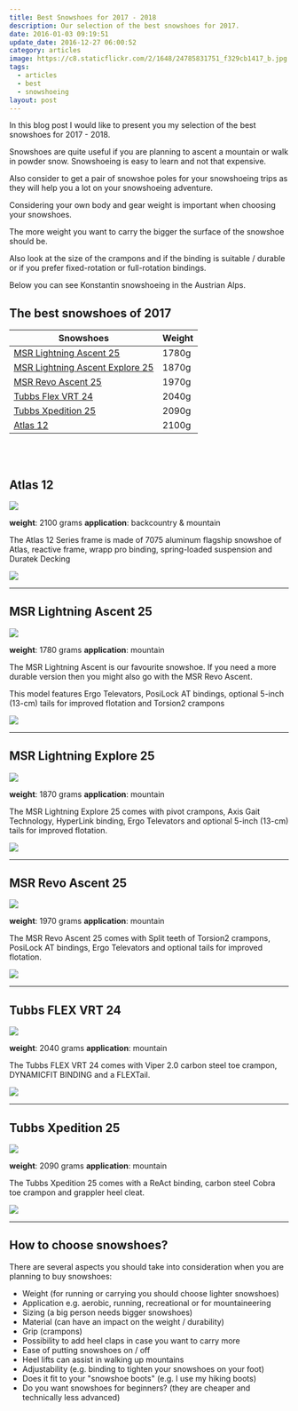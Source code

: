 ```yaml
---
title: Best Snowshoes for 2017 - 2018
description: Our selection of the best snowshoes for 2017.
date: 2016-01-03 09:19:51
update_date: 2016-12-27 06:00:52
category: articles
image: https://c8.staticflickr.com/2/1648/24785831751_f329cb1417_b.jpg
tags:
  - articles
  - best
  - snowshoeing
layout: post
---
```


In this blog post I would like to present you my selection of the best snowshoes for 2017 - 2018.

Snowshoes are quite useful if you are planning to ascent a mountain or walk in powder snow. Snowshoeing is easy to learn and not that expensive.

Also consider to get a pair of snowshoe poles for your snowshoeing trips as they will help you a lot on your snowshoeing adventure.

Considering your own body and gear weight is important when choosing your snowshoes.

The more weight you want to carry the bigger the surface of the snowshoe should be.

Also look at the size of the crampons and if the binding is suitable / durable or if you prefer fixed-rotation or full-rotation bindings.

Below you can see Konstantin snowshoeing in the Austrian Alps.

<amp-img src="https://c8.staticflickr.com/2/1648/24785831751_f329cb1417_b.jpg" width="1024" height="681" alt="Best snowshoes for 2017 - 2018" layout="responsive"></amp-img>

<!--more-->

## The best snowshoes of 2017

<div class="table-responsive">
      <table class="table table-hover table-bordered list_items_3">
        <thead>
             <tr>
                <th>Snowshoes</th><th>Weight</th>
             </tr>
        </thead>
        <tbody>
        <tr>
          <td><a href="http://amzn.to/2evU8vs" target="_blank" rel="nofollow">MSR Lightning Ascent 25</a></td><td>1780g</td>
        </tr>
        <tr>
          <td><a href="http://www.amazon.com/gp/product/B00LFJNWGO/ref=as_li_tl?ie=UTF8&camp=1789&creative=9325&creativeASIN=B00LFJNWGO&linkCode=as2&tag=hikeve-20&linkId=5DOFWDAR6SHYQAWV" target="_blank" rel="nofollow">MSR Lightning Ascent Explore 25</a></td><td>1870g</td>
        </tr>
        <tr>
          <td><a href="http://amzn.to/2ea20qB" target="_blank" rel="nofollow">MSR Revo Ascent 25</a></td><td>1970g</td>
        </tr>
        <tr>
          <td><a href="http://amzn.to/2evSOZo" target="_blank" rel="nofollow">Tubbs Flex VRT 24</a></td><td>2040g</td>
        </tr>
        <tr>
          <td><a href="http://amzn.to/2evSQR0" target="_blank" rel="nofollow">Tubbs Xpedition 25</a></td><td>2090g</td>
        </tr>
        <tr>
          <td><a href="http://amzn.to/2eTG0PH" target="_blank" rel="nofollow">Atlas 12</a></td><td>2100g</td>
        </tr>
</tbody>
</table>
</div>
<br>
<script src="//z-na.amazon-adsystem.com/widgets/onejs?MarketPlace=US&adInstanceId=cc781bfd-577f-4efb-9da6-75cb9fc7d1c2"></script>
<br>

## Atlas 12

<a  href="http://www.amazon.com/gp/product/B0000AN4EK/ref=as_li_tl?ie=UTF8&camp=1789&creative=9325&creativeASIN=B0000AN4EK&linkCode=as2&tag=hikeve-20&linkId=4JUOh3Q6ICUQI46M" rel="nofollow"><img border="0" src="http://ws-na.amazon-adsystem.com/widgets/q?_encoding=UTF8&ASIN=B0000AN4EK&Format=_SL250_&ID=AsinImage&MarketPlace=US&ServiceVersion=20070822&WS=1&tag=hikeve-20" ></a><img src="http://ir-na.amazon-adsystem.com/e/ir?t=hikeve-20&l=as2&o=1&a=B0000AN4EK" width="1" height="1" border="0" alt="Atlas 12 Series" style="border:none !important; margin:0px !important;" />

**weight**: 2100 grams
**application**: backcountry & mountain

The Atlas 12 Series frame is made of 7075 aluminum flagship snowshoe of Atlas, reactive frame, wrapp pro binding, spring-loaded suspension and Duratek Decking

<a href="http://amzn.to/2eTG0PH" target="_blank" rel="nofollow"><img src="http://www.hikeventures.com/buy.gif"></a>

<hr>

## MSR Lightning Ascent 25

<a href="http://www.amazon.com/gp/product/B00LFJNHQ4/ref=as_li_tl?ie=UTF8&camp=1789&creative=9325&creativeASIN=B00LFJNHQ4&linkCode=as2&tag=hikeve-20&linkId=YIDJETI36CMR7GF4" rel="nofollow"><img border="0" src="http://ws-na.amazon-adsystem.com/widgets/q?_encoding=UTF8&ASIN=B00LFJNHQ4&Format=_SL250_&ID=AsinImage&MarketPlace=US&ServiceVersion=20070822&WS=1&tag=hikeve-20" ></a><img src="http://ir-na.amazon-adsystem.com/e/ir?t=hikeve-20&l=as2&o=1&a=B00LFJNHQ4" width="1" height="1" border="0" alt="MSR Lightning Ascent 25" style="border:none !important; margin:0px !important;" />

**weight**: 1780 grams
**application**: mountain

The MSR Lightning Ascent is our favourite snowshoe. If you need a more durable version then you might also go with the MSR Revo Ascent.

This model features Ergo Televators, PosiLock AT bindings, optional 5-inch (13-cm) tails for improved flotation and Torsion2 crampons

<a href="http://amzn.to/2evU8vs" target="_blank" rel="nofollow"><img src="http://www.hikeventures.com/buy.gif"></a>

<hr>

## MSR Lightning Explore 25

<a href="http://www.amazon.com/gp/product/B00LFJNWGO/ref=as_li_tl?ie=UTF8&camp=1789&creative=9325&creativeASIN=B00LFJNWGO&linkCode=as2&tag=hikeve-20&linkId=5DOFWDAR6SHYQAWV" rel="nofollow"><img border="0" src="http://ws-na.amazon-adsystem.com/widgets/q?_encoding=UTF8&ASIN=B00LFJNWGO&Format=_SL250_&ID=AsinImage&MarketPlace=US&ServiceVersion=20070822&WS=1&tag=hikeve-20" ></a><img src="http://ir-na.amazon-adsystem.com/e/ir?t=hikeve-20&l=as2&o=1&a=B00LFJNWGO" width="1" height="1" border="0" alt="MSR Lightning Explore 25" style="border:none !important; margin:0px !important;" />

**weight**: 1870 grams
**application**: mountain

The MSR Lightning Explore 25 comes with pivot crampons, Axis Gait Technology, HyperLink binding, Ergo Televators and optional 5-inch (13-cm) tails for improved flotation.

<a href="http://www.amazon.com/gp/product/B00LFJNWGO/ref=as_li_tl?ie=UTF8&camp=1789&creative=9325&creativeASIN=B00LFJNWGO&linkCode=as2&tag=hikeve-20&linkId=5DOFWDAR6SHYQAWV" target="_blank" rel="nofollow"><img src="http://www.hikeventures.com/buy.gif"></a>

<hr>

## MSR Revo Ascent 25

<a href="http://www.amazon.com/gp/product/B00LFJO5NI/ref=as_li_tl?ie=UTF8&camp=1789&creative=9325&creativeASIN=B00LFJO5NI&linkCode=as2&tag=hikeve-20&linkId=ADHSRTEBIYMKSWHX" rel="nofollow"><img border="0" src="http://ws-na.amazon-adsystem.com/widgets/q?_encoding=UTF8&ASIN=B00LFJO5NI&Format=_SL250_&ID=AsinImage&MarketPlace=US&ServiceVersion=20070822&WS=1&tag=hikeve-20" ></a><img src="http://ir-na.amazon-adsystem.com/e/ir?t=hikeve-20&l=as2&o=1&a=B00LFJO5NI" width="1" height="1" border="0" alt="MSR Revo Ascent 25" style="border:none !important; margin:0px !important;" />

**weight**: 1970 grams
**application**: mountain

The MSR Revo Ascent 25 comes with  Split teeth of Torsion2 crampons, PosiLock AT bindings, Ergo Televators and optional tails for improved flotation.

<a href="http://amzn.to/2ea20qB" target="_blank" rel="nofollow"><img src="http://www.hikeventures.com/buy.gif"></a>

<hr>

## Tubbs FLEX VRT 24

<a href="http://www.amazon.com/gp/product/B00Q904HD6/ref=as_li_tl?ie=UTF8&camp=1789&creative=9325&creativeASIN=B00Q904HD6&linkCode=as2&tag=hikeve-20&linkId=775ITK4RI5T2U3CQ" rel="nofollow"><img border="0" src="http://ws-na.amazon-adsystem.com/widgets/q?_encoding=UTF8&ASIN=B00Q904HD6&Format=_SL250_&ID=AsinImage&MarketPlace=US&ServiceVersion=20070822&WS=1&tag=hikeve-20" ></a><img src="http://ir-na.amazon-adsystem.com/e/ir?t=hikeve-20&l=as2&o=1&a=B00Q904HD6" width="1" height="1" border="0" alt="Tubbs FLEX VRT 24" style="border:none !important; margin:0px !important;" />

**weight**: 2040 grams
**application**: mountain

The Tubbs FLEX VRT 24 comes with Viper 2.0 carbon steel toe crampon, DYNAMICFIT BINDING and a FLEXTail.

<a href="http://amzn.to/2evSOZo" target="_blank" rel="nofollow"><img src="http://www.hikeventures.com/buy.gif"></a>

<hr>

## Tubbs Xpedition 25

<a href="http://www.amazon.com/gp/product/B00ECPPX8S/ref=as_li_tl?ie=UTF8&camp=1789&creative=9325&creativeASIN=B00ECPPX8S&linkCode=as2&tag=hikeve-20&linkId=HCYZ4YFLRZOVRSLA" rel="nofollow"><img border="0" src="http://ws-na.amazon-adsystem.com/widgets/q?_encoding=UTF8&ASIN=B00ECPPX8S&Format=_SL250_&ID=AsinImage&MarketPlace=US&ServiceVersion=20070822&WS=1&tag=hikeve-20" ></a><img src="http://ir-na.amazon-adsystem.com/e/ir?t=hikeve-20&l=as2&o=1&a=B00ECPPX8S" width="1" height="1" border="0" alt="Tubbs Xpedition 25" style="border:none !important; margin:0px !important;" />

**weight**: 2090 grams
**application**: mountain

The Tubbs Xpedition 25 comes with a ReAct binding, carbon steel Cobra toe crampon and grappler heel cleat.

<a href="http://amzn.to/2evSQR0" target="_blank" rel="nofollow"><img src="http://www.hikeventures.com/buy.gif"></a>

<hr>

## How to choose snowshoes?

There are several aspects you should take into consideration when you are planning to buy snowshoes:

* Weight (for running or carrying you should choose lighter snowshoes)
* Application e.g. aerobic, running, recreational or for mountaineering
* Sizing (a big person needs bigger snowshoes)
* Material (can have an impact on the weight / durability)
* Grip (crampons)
* Possibility to add heel claps in case you want to carry more
* Ease of putting snowshoes on / off
* Heel lifts can assist in walking up mountains
* Adjustability (e.g. binding to tighten your snowshoes on your foot)
* Does it fit to your "snowshoe boots" (e.g. I use my hiking boots)
* Do you want snowshoes for beginners? (they are cheaper and technically less advanced)
